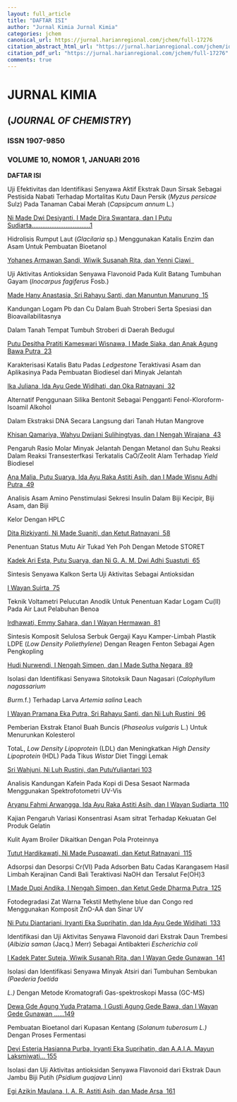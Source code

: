 ```yaml
---
layout: full_article
title: "DAFTAR ISI"
author: "Jurnal Kimia Jurnal Kimia"
categories: jchem
canonical_url: https://jurnal.harianregional.com/jchem/full-17276 
citation_abstract_html_url: "https://jurnal.harianregional.com/jchem/id-17276"
citation_pdf_url: "https://jurnal.harianregional.com/jchem/full-17276"  
comments: true
---
```


<a name="caption1"></a>
<h1><a name="bookmark0"></a><span class="font4" style="font-weight:bold;"><a name="bookmark1"></a>JURNAL KIMIA</span></h1>
<h2><a name="bookmark2"></a><span class="font3" style="font-weight:bold;"><a name="bookmark3"></a>(</span><span class="font3" style="font-weight:bold;font-style:italic;">JOURNAL OF CHEMISTRY</span><span class="font3" style="font-weight:bold;">)</span></h2>
<h3><a name="bookmark4"></a><span class="font2" style="font-weight:bold;"><a name="bookmark5"></a>ISSN 1907-9850</span></h3>
<h3><a name="bookmark6"></a><span class="font2" style="font-weight:bold;"><a name="bookmark7"></a>VOLUME 10, NOMOR 1, JANUARI 2016</span></h3>
<p><span class="font1" style="font-weight:bold;">DAFTAR ISI</span></p>
<p><span class="font1">Uji Efektivitas dan Identifikasi Senyawa Aktif Ekstrak Daun Sirsak Sebagai Pestisida Nabati Terhadap Mortalitas Kutu Daun Persik (</span><span class="font1" style="font-style:italic;">Myzus persicae</span><span class="font1"> Sulz) Pada Tanaman Cabai Merah (</span><span class="font1" style="font-style:italic;">Capsipcum annum</span><span class="font1"> L.)</span></p>
<p><a href="#bookmark8"><span class="font1">Ni Made Dwi Desiyanti, I Made Dira Swantara, dan I Putu Sudiarta………………………......1</span></a></p>
<p><span class="font1">Hidrolisis Rumput Laut (</span><span class="font1" style="font-style:italic;">Glacilaria</span><span class="font1"> sp.) Menggunakan Katalis Enzim dan Asam Untuk Pembuatan Bioetanol</span></p>
<p><a href="#bookmark9"><span class="font1">Yohanes Armawan Sandi, Wiwik Susanah Rita, dan Yenni Ciawi &nbsp;</span></a></p>
<p><span class="font1">Uji Aktivitas Antioksidan Senyawa Flavonoid Pada Kulit Batang Tumbuhan Gayam (</span><span class="font1" style="font-style:italic;">Inocarpus fagiferus</span><span class="font1"> Fosb.)</span></p>
<p><a href="#bookmark10"><span class="font1">Made Hany Anastasia, Sri Rahayu Santi, dan Manuntun Manurung &nbsp;15</span></a></p>
<p><span class="font1">Kandungan Logam Pb dan Cu Dalam Buah Stroberi Serta Spesiasi dan Bioavailabilitasnya</span></p>
<p><span class="font1">Dalam Tanah Tempat Tumbuh Stroberi di Daerah Bedugul</span></p>
<p><a href="#bookmark11"><span class="font1">Putu Desitha Pratiti Kameswari Wisnawa, I Made Siaka, dan Anak Agung Bawa Putra &nbsp;23</span></a></p>
<p><span class="font1">Karakterisasi Katalis Batu Padas </span><span class="font1" style="font-style:italic;">Ledgestone</span><span class="font1"> Teraktivasi Asam dan Aplikasinya Pada Pembuatan Biodiesel dari Minyak Jelantah</span></p>
<p><a href="#bookmark12"><span class="font1">Ika Juliana, Ida Ayu Gede Widihati, dan Oka Ratnayani &nbsp;32</span></a></p>
<p><span class="font1">Alternatif Penggunaan Silika Bentonit Sebagai Pengganti Fenol-Kloroform-Isoamil Alkohol</span></p>
<p><span class="font1">Dalam Ekstraksi DNA Secara Langsung dari Tanah Hutan Mangrove</span></p>
<p><a href="#bookmark13"><span class="font1">Khisan Qamariya, Wahyu Dwijani Sulihingtyas, dan I Nengah Wirajana &nbsp;43</span></a></p>
<p><span class="font1">Pengaruh Rasio Molar Minyak Jelantah Dengan Metanol dan Suhu Reaksi Dalam Reaksi Transesterfkasi Terkatalis CaO/Zeolit Alam Terhadap </span><span class="font1" style="font-style:italic;">Yield</span><span class="font1"> Biodiesel</span></p>
<p><a href="#bookmark14"><span class="font1">Ana Malia, Putu Suarya, Ida Ayu Raka Astiti Asih, dan I Made Wisnu Adhi Putra &nbsp;49</span></a></p>
<p><span class="font1">Analisis Asam Amino Penstimulasi Sekresi Insulin Dalam Biji Kecipir, Biji Asam, dan Biji</span></p>
<p><span class="font1">Kelor Dengan HPLC</span></p>
<p><a href="#bookmark15"><span class="font1">Dita Rizkiyanti, Ni Made Suaniti, dan Ketut Ratnayani &nbsp;58</span></a></p>
<p><span class="font1">Penentuan Status Mutu Air Tukad Yeh Poh Dengan Metode STORET</span></p>
<p><a href="#bookmark16"><span class="font1">Kadek Ari Esta, Putu Suarya, dan Ni G. A. M. Dwi Adhi Suastuti &nbsp;65</span></a></p>
<p><span class="font1">Sintesis Senyawa Kalkon Serta Uji Aktivitas Sebagai Antioksidan</span></p>
<p><a href="#bookmark17"><span class="font1">I Wayan Suirta &nbsp;75</span></a></p>
<p><span class="font1">Teknik Voltametri Pelucutan Anodik Untuk Penentuan Kadar Logam Cu(II) Pada Air Laut Pelabuhan Benoa</span></p>
<p><a href="#bookmark18"><span class="font1">Irdhawati, Emmy Sahara, dan I Wayan Hermawan &nbsp;81</span></a></p>
<p><span class="font1">Sintesis Komposit Selulosa Serbuk Gergaji Kayu Kamper-Limbah Plastik LDPE (</span><span class="font1" style="font-style:italic;">Low Density Poliethylene</span><span class="font1">) Dengan Reagen Fenton Sebagai Agen Pengkopling</span></p>
<p><a href="#bookmark19"><span class="font1">Hudi Nurwendi, I Nengah Simpen, dan I Made Sutha Negara &nbsp;89</span></a></p>
<p><span class="font1">Isolasi dan Identifikasi Senyawa Sitotoksik Daun Nagasari (</span><span class="font1" style="font-style:italic;">Calophyllum nagassarium</span></p>
<p><span class="font1" style="font-style:italic;">Burm.</span><span class="font1">f</span><span class="font1" style="font-style:italic;">.</span><span class="font1">) Terhadap Larva </span><span class="font1" style="font-style:italic;">Artemia salina</span><span class="font1"> Leach</span></p>
<p><a href="#bookmark20"><span class="font1">I Wayan Pramana Eka Putra, Sri Rahayu Santi, dan Ni Luh Rustini &nbsp;96</span></a></p>
<p><span class="font1">Pemberian Ekstrak Etanol Buah Buncis (</span><span class="font1" style="font-style:italic;">Phaseolus vulgaris</span><span class="font1"> L.) Untuk Menurunkan Kolesterol</span></p>
<p><span class="font1">TotaL, </span><span class="font1" style="font-style:italic;">Low Density Lipoprotein</span><span class="font1"> (LDL) dan Meningkatkan </span><span class="font1" style="font-style:italic;">High Density Lipoprotein</span><span class="font1"> (HDL) Pada Tikus </span><span class="font1" style="font-style:italic;">Wistar</span><span class="font1"> Diet Tinggi Lemak</span></p>
<p><a href="#bookmark21"><span class="font1">Sri Wahjuni, Ni Luh Rustini, dan PutuYuliantari 103</span></a></p>
<p><span class="font1">Analisis Kandungan Kafein Pada Kopi di Desa Sesaot Narmada Menggunakan Spektrofotometri UV-Vis</span></p>
<p><a href="#bookmark22"><span class="font1">Aryanu Fahmi Arwangga, Ida Ayu Raka Astiti Asih, dan I Wayan Sudiarta &nbsp;110</span></a></p>
<p><span class="font1">Kajian Pengaruh Variasi Konsentrasi Asam sitrat Terhadap Kekuatan Gel Produk Gelatin</span></p>
<p><span class="font1">Kulit Ayam Broiler Dikaitkan Dengan Pola Proteinnya</span></p>
<p><a href="#bookmark23"><span class="font1">Tutut Hardikawati, Ni Made Puspawati, dan Ketut Ratnayani &nbsp;115</span></a></p>
<p><span class="font1">Adsorpsi dan Desorpsi Cr(VI) Pada Adsorben Batu Cadas Karangasem Hasil Limbah Kerajinan Candi Bali Teraktivasi NaOH dan Tersalut Fe(OH)</span><span class="font0">3</span></p>
<p><a href="#bookmark24"><span class="font1">I Made Dupi Andika, I Nengah Simpen, dan Ketut Gede Dharma Putra &nbsp;125</span></a></p>
<p><span class="font1">Fotodegradasi Zat Warna Tekstil Methylene blue dan Congo red Menggunakan Komposit ZnO-AA dan Sinar UV</span></p>
<p><a href="#bookmark25"><span class="font1">Ni Putu Diantariani, Iryanti Eka Suprihatin, dan Ida Ayu Gede Widihati &nbsp;133</span></a></p>
<p><span class="font1">Identifikasi dan Uji Aktivitas Senyawa Flavonoid dari Ekstrak Daun Trembesi (</span><span class="font1" style="font-style:italic;">Albizia saman </span><span class="font1">(Jacq.) Merr) Sebagai Antibakteri </span><span class="font1" style="font-style:italic;">Escherichia coli</span></p>
<p><a href="#bookmark26"><span class="font1">I Kadek Pater Suteja, Wiwik Susanah Rita, dan I Wayan Gede Gunawan &nbsp;141</span></a></p>
<p><span class="font1">Isolasi dan Identifikasi Senyawa Minyak Atsiri dari Tumbuhan Sembukan </span><span class="font1" style="font-style:italic;">(Paederia foetida</span></p>
<p><span class="font1" style="font-style:italic;">L.)</span><span class="font1"> Dengan Metode Kromatografi Gas-spektroskopi Massa (GC-MS)</span></p>
<p><a href="#bookmark27"><span class="font1">Dewa Gde Agung Yuda Pratama, I Gusti Agung Gede Bawa, dan I Wayan Gede Gunawan ......149</span></a></p>
<p><span class="font1">Pembuatan Bioetanol dari Kupasan Kentang (</span><span class="font1" style="font-style:italic;">Solanum tuberosum L.)</span><span class="font1"> Dengan Proses Fermentasi</span></p>
<p><a href="#bookmark28"><span class="font1">Devi Esteria Hasianna Purba, Iryanti Eka Suprihatin, dan A.A.I.A. Mayun Laksmiwati… 155</span></a></p>
<p><span class="font1">Isolasi dan Uji Aktivitas antioksidan Senyawa Flavonoid dari Ekstrak Daun Jambu Biji Putih (</span><span class="font1" style="font-style:italic;">Psidium guajava</span><span class="font1"> Linn)</span></p>
<p><a href="#bookmark29"><span class="font1">Egi Azikin Maulana, I. A. R. Astiti Asih, dan Made Arsa &nbsp;161</span></a></p>